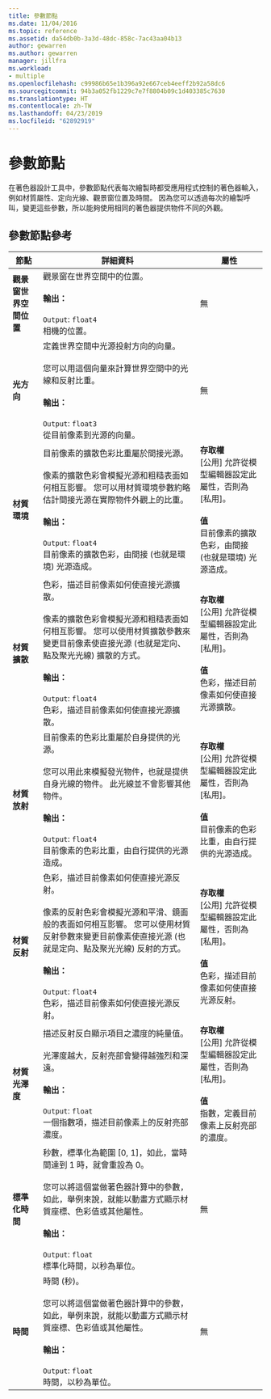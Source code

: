 ```yaml
---
title: 參數節點
ms.date: 11/04/2016
ms.topic: reference
ms.assetid: da54db0b-3a3d-48dc-858c-7ac43aa04b13
author: gewarren
ms.author: gewarren
manager: jillfra
ms.workload:
- multiple
ms.openlocfilehash: c99986b65e1b396a92e667ceb4eeff2b92a58dc6
ms.sourcegitcommit: 94b3a052fb1229c7e7f8804b09c1d403385c7630
ms.translationtype: HT
ms.contentlocale: zh-TW
ms.lasthandoff: 04/23/2019
ms.locfileid: "62892919"
---
```

# <a name="parameter-nodes"></a>參數節點

在著色器設計工具中，參數節點代表每次繪製時都受應用程式控制的著色器輸入，例如材質屬性、定向光線、觀景窗位置及時間。 因為您可以透過每次的繪製呼叫，變更這些參數，所以能夠使用相同的著色器提供物件不同的外觀。

## <a name="parameter-node-reference"></a>參數節點參考

|節點|詳細資料|屬性|
|----------|-------------|----------------|
|**觀景窗世界空間位置**|觀景窗在世界空間中的位置。<br /><br /> **輸出：**<br /><br /> `Output`: `float4`<br /> 相機的位置。|無|
|**光方向**|定義世界空間中光源投射方向的向量。<br /><br /> 您可以用這個向量來計算世界空間中的光線和反射比重。<br /><br /> **輸出：**<br /><br /> `Output`: `float3`<br /> 從目前像素到光源的向量。|無|
|**材質環境**|目前像素的擴散色彩比重屬於間接光源。<br /><br /> 像素的擴散色彩會模擬光源和粗糙表面如何相互影響。 您可以用材質環境參數約略估計間接光源在實際物件外觀上的比重。<br /><br /> **輸出：**<br /><br /> `Output`: `float4`<br /> 目前像素的擴散色彩，由間接 (也就是環境) 光源造成。|**存取權**<br /> [公用] 允許從模型編輯器設定此屬性，否則為 [私用]。<br /><br /> **值**<br /> 目前像素的擴散色彩，由間接 (也就是環境) 光源造成。|
|**材質擴散**|色彩，描述目前像素如何使直接光源擴散。<br /><br /> 像素的擴散色彩會模擬光源和粗糙表面如何相互影響。 您可以使用材質擴散參數來變更目前像素使直接光源 (也就是定向、點及聚光光線) 擴散的方式。<br /><br /> **輸出：**<br /><br /> `Output`: `float4`<br /> 色彩，描述目前像素如何使直接光源擴散。|**存取權**<br /> [公用] 允許從模型編輯器設定此屬性，否則為 [私用]。<br /><br /> **值**<br /> 色彩，描述目前像素如何使直接光源擴散。|
|**材質放射**|目前像素的色彩比重屬於自身提供的光源。<br /><br /> 您可以用此來模擬發光物件，也就是提供自身光線的物件。 此光線並不會影響其他物件。<br /><br /> **輸出：**<br /><br /> `Output`: `float4`<br /> 目前像素的色彩比重，由自行提供的光源造成。|**存取權**<br /> [公用] 允許從模型編輯器設定此屬性，否則為 [私用]。<br /><br /> **值**<br /> 目前像素的色彩比重，由自行提供的光源造成。|
|**材質反射**|色彩，描述目前像素如何使直接光源反射。<br /><br /> 像素的反射色彩會模擬光源和平滑、鏡面般的表面如何相互影響。 您可以使用材質反射參數來變更目前像素使直接光源 (也就是定向、點及聚光光線) 反射的方式。<br /><br /> **輸出：**<br /><br /> `Output`: `float4`<br /> 色彩，描述目前像素如何使直接光源反射。|**存取權**<br /> [公用] 允許從模型編輯器設定此屬性，否則為 [私用]。<br /><br /> **值**<br /> 色彩，描述目前像素如何使直接光源反射。|
|**材質光澤度**|描述反射反白顯示項目之濃度的純量值。<br /><br /> 光澤度越大，反射亮部會變得越強烈和深遠。<br /><br /> **輸出：**<br /><br /> `Output`: `float`<br /> 一個指數項，描述目前像素上的反射亮部濃度。|**存取權**<br /> [公用] 允許從模型編輯器設定此屬性，否則為 [私用]。<br /><br /> **值**<br /> 指數，定義目前像素上反射亮部的濃度。|
|**標準化時間**|秒數，標準化為範圍 [0, 1]，如此，當時間達到 1 時，就會重設為 0。<br /><br /> 您可以將這個當做著色器計算中的參數，如此，舉例來說，就能以動畫方式顯示材質座標、色彩值或其他屬性。<br /><br /> **輸出：**<br /><br /> `Output`: `float`<br /> 標準化時間，以秒為單位。|無|
|**時間**|時間 (秒)。<br /><br /> 您可以將這個當做著色器計算中的參數，如此，舉例來說，就能以動畫方式顯示材質座標、色彩值或其他屬性。<br /><br /> **輸出：**<br /><br /> `Output`: `float`<br /> 時間，以秒為單位。|無|